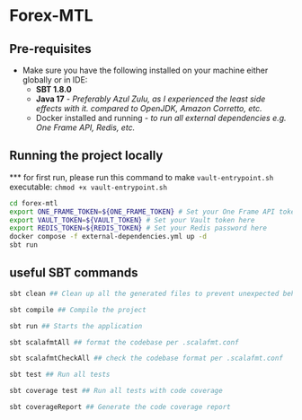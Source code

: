 # Forex-MTL

## Pre-requisites
- Make sure you have the following installed on your machine either globally or in IDE:
  - __SBT 1.8.0__
  - __Java 17__ - _Preferably Azul Zulu, as I experienced the least side effects with it. compared to OpenJDK, Amazon Corretto, etc._
  - Docker installed and running - _to run all external dependencies e.g. One Frame API, Redis, etc._

## Running the project locally

*** for first run, please run this command to make `vault-entrypoint.sh` executable: `chmod +x vault-entrypoint.sh`

```bash
cd forex-mtl
export ONE_FRAME_TOKEN=${ONE_FRAME_TOKEN} # Set your One Frame API token here
export VAULT_TOKEN=${VAULT_TOKEN} # Set your Vault token here
export REDIS_TOKEN=${REDIS_TOKEN} # Set your Redis password here
docker compose -f external-dependencies.yml up -d
sbt run
```

## useful SBT commands
```bash
sbt clean ## Clean up all the generated files to prevent unexpected behavior

sbt compile ## Compile the project

sbt run ## Starts the application

sbt scalafmtAll ## format the codebase per .scalafmt.conf

sbt scalafmtCheckAll ## check the codebase format per .scalafmt.conf

sbt test ## Run all tests

sbt coverage test ## Run all tests with code coverage

sbt coverageReport ## Generate the code coverage report
```
